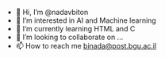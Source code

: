 - 👋 Hi, I’m @nadavbiton
- 👀 I’m interested in AI and Machine learning
- 🌱 I’m currently learning HTML and C
- 💞️ I’m looking to collaborate on ...
- 📫 How to reach me binada@post.bgu.ac.il

<!---
nadavbiton/nadavbiton is a ✨ special ✨ repository because its `README.md` (this file) appears on your GitHub profile.
You can click the Preview link to take a look at your changes.
--->
